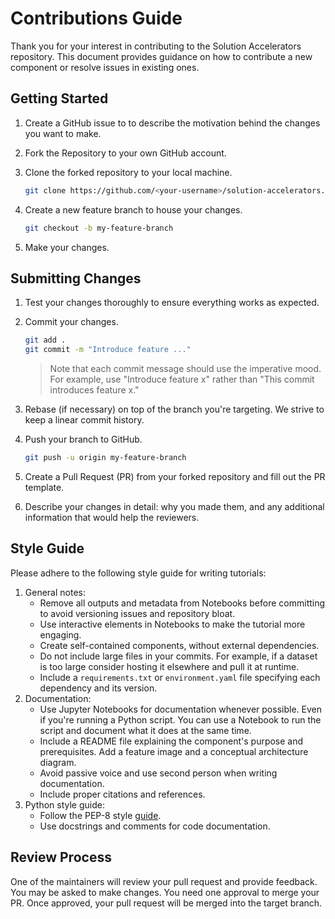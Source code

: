 # Contributions Guide

Thank you for your interest in contributing to the Solution Accelerators repository. This document
provides guidance on how to contribute a new component or resolve issues in existing ones.

## Getting Started

1. Create a GitHub issue to to describe the motivation behind the changes you want to make.
1. Fork the Repository to your own GitHub account.
1. Clone the forked repository to your local machine.

    ```bash
    git clone https://github.com/<your-username>/solution-accelerators.git
    ```

1. Create a new feature branch to house your changes.

    ```bash
    git checkout -b my-feature-branch
    ```

1. Make your changes.

## Submitting Changes

1. Test your changes thoroughly to ensure everything works as expected.
1. Commit your changes.

    ```bash
    git add .
    git commit -m "Introduce feature ..."
    ```

    > Note that each commit message should use the imperative mood.
      For example, use "Introduce feature x" rather than "This commit introduces feature x."

1. Rebase (if necessary) on top of the branch you're targeting. We strive to keep a linear commit
   history.
1. Push your branch to GitHub.

    ```bash
    git push -u origin my-feature-branch
    ```

1. Create a Pull Request (PR) from your forked repository and fill out the PR template.
1. Describe your changes in detail: why you made them, and any additional information that would
   help the reviewers.

## Style Guide

Please adhere to the following style guide for writing tutorials:

1. General notes:
    - Remove all outputs and metadata from Notebooks before committing to avoid versioning issues
      and repository bloat.
    - Use interactive elements in Notebooks to make the tutorial more engaging.
    - Create self-contained components, without external dependencies.
    - Do not include large files in your commits. For example, if a dataset is too large consider
      hosting it elsewhere and pull it at runtime.
    - Include a `requirements.txt` or `environment.yaml` file specifying each dependency and its
      version.
1. Documentation:
    - Use Jupyter Notebooks for documentation whenever possible. Even if you're running a Python
      script. You can use a Notebook to run the script and document what it does at the same time.
    - Include a README file explaining the component's purpose and prerequisites. Add a feature
      image and a conceptual architecture diagram.
    - Avoid passive voice and use second person when writing documentation.
    - Include proper citations and references.
1. Python style guide:
    - Follow the PEP-8 style [guide](https://peps.python.org/pep-0008/).
    - Use docstrings and comments for code documentation.

## Review Process

One of the maintainers will review your pull request and provide feedback. You may be asked to make
changes. You need one approval to merge your PR. Once approved, your pull request will be merged
into the target branch.
